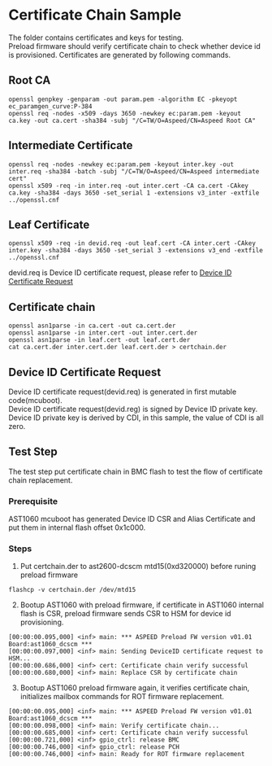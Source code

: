# Certificate Chain Sample

The folder contains certificates and keys for testing.  
Preload firmware should verify certificate chain to check whether device id is provisioned.
Certificates are generated by following commands.

## Root CA

```
openssl genpkey -genparam -out param.pem -algorithm EC -pkeyopt ec_paramgen_curve:P-384
openssl req -nodes -x509 -days 3650 -newkey ec:param.pem -keyout ca.key -out ca.cert -sha384 -subj "/C=TW/O=Aspeed/CN=Aspeed Root CA"
```

## Intermediate Certificate

```
openssl req -nodes -newkey ec:param.pem -keyout inter.key -out inter.req -sha384 -batch -subj "/C=TW/O=Aspeed/CN=Aspeed intermediate cert"
openssl x509 -req -in inter.req -out inter.cert -CA ca.cert -CAkey ca.key -sha384 -days 3650 -set_serial 1 -extensions v3_inter -extfile ../openssl.cnf
```

## Leaf Certificate

```
openssl x509 -req -in devid.req -out leaf.cert -CA inter.cert -CAkey inter.key -sha384 -days 3650 -set_serial 3 -extensions v3_end -extfile ../openssl.cnf
```

devid.req is Device ID certificate request, please refer to [Device ID Certificate Request](#device-id-certificate-request)

## Certificate chain

```
openssl asn1parse -in ca.cert -out ca.cert.der
openssl asn1parse -in inter.cert -out inter.cert.der
openssl asn1parse -in leaf.cert -out leaf.cert.der
cat ca.cert.der inter.cert.der leaf.cert.der > certchain.der
```

## Device ID Certificate Request
Device ID certificate request(devid.req) is generated in first mutable code(mcuboot).  
Device ID certificate request(devid.reg) is signed by Device ID private key.  
Device ID private key is derived by CDI, in this sample, the value of CDI is all zero.  

## Test Step
The test step put certificate chain in BMC flash to test the flow of certificate chain replacement.

### Prerequisite
AST1060 mcuboot has generated Device ID CSR and Alias Certificate and put them in internal flash offset 0x1c000.

### Steps
1. Put certchain.der to ast2600-dcscm mtd15(0xd320000) before runing preload firmware

```
flashcp -v certchain.der /dev/mtd15
```

2. Bootup AST1060 with preload firmware, if certificate in AST1060 internal flash is CSR, preload firmware sends CSR to HSM for device id provisioning.

```
[00:00:00.095,000] <inf> main: *** ASPEED Preload FW version v01.01 Board:ast1060_dcscm ***
[00:00:00.097,000] <inf> main: Sending DeviceID certificate request to HSM...
[00:00:00.686,000] <inf> cert: Certificate chain verify successful
[00:00:00.680,000] <inf> main: Replace CSR by certificate chain
```

3. Bootup AST1060 preload firmware again, it verifies certificate chain, initializes mailbox commands for ROT firmware replacement.
```
[00:00:00.095,000] <inf> main: *** ASPEED Preload FW version v01.01 Board:ast1060_dcscm ***
[00:00:00.098,000] <inf> main: Verify certificate chain...
[00:00:00.685,000] <inf> cert: Certificate chain verify successful
[00:00:00.721,000] <inf> gpio_ctrl: release BMC
[00:00:00.746,000] <inf> gpio_ctrl: release PCH
[00:00:00.746,000] <inf> main: Ready for ROT firmware replacement
```
